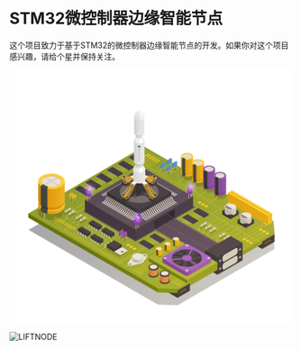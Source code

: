 # STM32微控制器边缘智能节点
这个项目致力于基于STM32的微控制器边缘智能节点的开发。如果你对这个项目感兴趣，请给个星并保持关注。

![封面](cover.jpg)

![LIFTNODE](LIFTNODE.jpg)